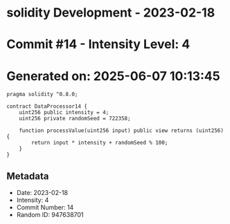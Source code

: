 ﻿# solidity Development - 2023-02-18
# Commit #14 - Intensity Level: 4
# Generated on: 2025-06-07 10:13:45
```solidity
pragma solidity ^0.8.0;

contract DataProcessor14 {
    uint256 public intensity = 4;
    uint256 private randomSeed = 722358;

    function processValue(uint256 input) public view returns (uint256) {
        return input * intensity + randomSeed % 100;
    }
}
```
## Metadata
- Date: 2023-02-18
- Intensity: 4
- Commit Number: 14
- Random ID: 947638701
